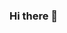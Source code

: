 ### Hi there 👋

<a href="github-readme-stats.vercel.app/api?username=lia1324&show_icons=true&theme=dark"/></a>
